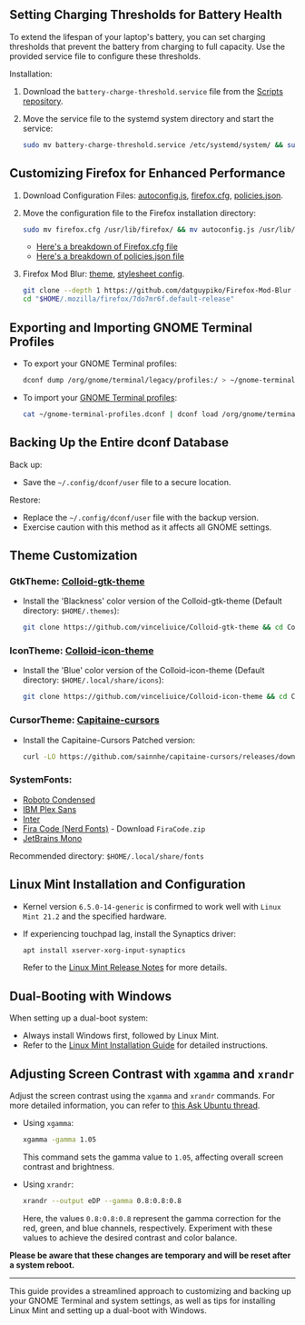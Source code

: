 ## Setting Charging Thresholds for Battery Health

To extend the lifespan of your laptop's battery, you can set charging thresholds that prevent the battery from charging to full capacity. Use the provided service file to configure these thresholds.

Installation:

1. Download the `battery-charge-threshold.service` file from the [Scripts repository](https://github.com/sakshiagrwal/Scripts/blob/main/Linux/etc/systemd/system/battery-charge-threshold.service).
2. Move the service file to the systemd system directory and start the service:

   ```sh
   sudo mv battery-charge-threshold.service /etc/systemd/system/ && sudo systemctl start battery-charge-threshold.service && sudo systemctl enable battery-charge-threshold.service
   ```

## Customizing Firefox for Enhanced Performance

1. Download Configuration Files: [autoconfig.js](https://github.com/sakshiagrwal/Scripts/blob/main/Windows/Extra/autoconfig.js), [firefox.cfg](https://github.com/sakshiagrwal/Scripts/blob/main/Windows/Extra/firefox.cfg), [policies.json](https://github.com/sakshiagrwal/Scripts/blob/main/Windows/Extra/policies.json).

2. Move the configuration file to the Firefox installation directory:

   ```sh
   sudo mv firefox.cfg /usr/lib/firefox/ && mv autoconfig.js /usr/lib/firefox/defaults/pref/ && mv policies.json /usr/lib/firefox/distribution/
   ```

   - [Here's a breakdown of Firefox.cfg file](https://github.com/sakshiagrwal/Scripts/commit/29d90e6f4b727b24824584da56e5965cb43d94ea)
   - [Here's a breakdown of policies.json file](https://github.com/sakshiagrwal/Scripts/commit/258124948b51033265574a73336131482e22fc2e)
  
3. Firefox Mod Blur: [theme](https://github.com/datguypiko/Firefox-Mod-Blur), [stylesheet config](https://github.com/sakshiagrwal/Scripts/blob/258124948b51033265574a73336131482e22fc2e/Linux/usr/lib/firefox/firefox.cfg#L26).

   ```sh
   git clone --depth 1 https://github.com/datguypiko/Firefox-Mod-Blur && cd Firefox-Mod-Blur
   cd "$HOME/.mozilla/firefox/7do7mr6f.default-release"
   ```

## Exporting and Importing GNOME Terminal Profiles

- To export your GNOME Terminal profiles:

  ```sh
  dconf dump /org/gnome/terminal/legacy/profiles:/ > ~/gnome-terminal-profiles.dconf
  ```

- To import your [GNOME Terminal profiles](https://github.com/sakshiagrwal/Dotfiles/blob/main/bash/gnome-terminal-profiles.dconf):

  ```sh
  cat ~/gnome-terminal-profiles.dconf | dconf load /org/gnome/terminal/legacy/profiles:/
  ```

## Backing Up the Entire dconf Database

Back up:

- Save the `~/.config/dconf/user` file to a secure location.

Restore:

- Replace the `~/.config/dconf/user` file with the backup version.
- Exercise caution with this method as it affects all GNOME settings.

## Theme Customization

### GtkTheme: [Colloid-gtk-theme](https://github.com/vinceliuice/Colloid-gtk-theme)

- Install the 'Blackness' color version of the Colloid-gtk-theme (Default directory: `$HOME/.themes`):

  ```sh
  git clone https://github.com/vinceliuice/Colloid-gtk-theme && cd Colloid-gtk-theme && ./install.sh --color dark --tweaks black rimless
  ```

### IconTheme: [Colloid-icon-theme](https://github.com/vinceliuice/Colloid-icon-theme)

- Install the 'Blue' color version of the Colloid-icon-theme (Default directory: `$HOME/.local/share/icons`):

  ```sh
  git clone https://github.com/vinceliuice/Colloid-icon-theme && cd Colloid-icon-theme && ./install.sh
  ```

### CursorTheme: [Capitaine-cursors](https://github.com/keeferrourke/capitaine-cursors)

- Install the Capitaine-Cursors Patched version:

  ```sh
  curl -LO https://github.com/sainnhe/capitaine-cursors/releases/download/r5/Linux.zip && unzip Linux.zip && mv 'Capitaine Cursors' ~/.icons/Capitaine-Cursors
  ```

### SystemFonts:

- [Roboto Condensed](https://fonts.google.com/specimen/Roboto+Condensed)
- [IBM Plex Sans](https://fonts.google.com/specimen/IBM+Plex+Sans)
- [Inter](https://fonts.google.com/specimen/Inter)
- [Fira Code (Nerd Fonts)](https://github.com/ryanoasis/nerd-fonts/releases/latest) - Download `FiraCode.zip`
- [JetBrains Mono](https://www.jetbrains.com/lp/mono)

Recommended directory: `$HOME/.local/share/fonts`

## Linux Mint Installation and Configuration

- Kernel version `6.5.0-14-generic` is confirmed to work well with `Linux Mint 21.2` and the specified hardware.
- If experiencing touchpad lag, install the Synaptics driver:

  ```sh
  apt install xserver-xorg-input-synaptics
  ```

  Refer to the [Linux Mint Release Notes](https://linuxmint.com/rel_virginia.php) for more details.

## Dual-Booting with Windows

When setting up a dual-boot system:

- Always install Windows first, followed by Linux Mint.
- Refer to the [Linux Mint Installation Guide](https://linuxmint-installation-guide.readthedocs.io/en/latest/multiboot.html) for detailed instructions.

## Adjusting Screen Contrast with `xgamma` and `xrandr`

Adjust the screen contrast using the `xgamma` and `xrandr` commands. For more detailed information, you can refer to [this Ask Ubuntu thread](https://askubuntu.com/questions/91195/how-do-i-adjust-the-screen-contrast).

- Using `xgamma`:

  ```sh
  xgamma -gamma 1.05
  ```

  This command sets the gamma value to `1.05`, affecting overall screen contrast and brightness.

- Using `xrandr`:

  ```sh
  xrandr --output eDP --gamma 0.8:0.8:0.8
  ```

  Here, the values `0.8:0.8:0.8` represent the gamma correction for the red, green, and blue channels, respectively. Experiment with these values to achieve the desired contrast and color balance.

**Please be aware that these changes are temporary and will be reset after a system reboot.**

---

This guide provides a streamlined approach to customizing and backing up your GNOME Terminal and system settings, as well as tips for installing Linux Mint and setting up a dual-boot with Windows.

